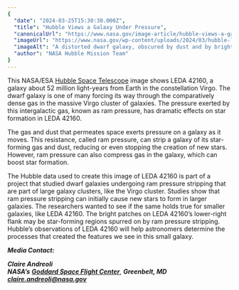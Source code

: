 ```yaml
---
{
  "date": "2024-03-25T15:30:30.000Z",
  "title": "Hubble Views a Galaxy Under Pressure",
  "canonicalUrl": "https://www.nasa.gov/image-article/hubble-views-a-galaxy-under-pressure/",
  "imageUrl": "https://www.nasa.gov/wp-content/uploads/2024/03/hubble-leda42160-potw2411a-1.jpg",
  "imageAlt": "A distorted dwarf galaxy, obscured by dust and by bright outbursts caused by star formation, floats roughly in the center. Tendrils of gas stretch up from the plane of the galaxy. A few distant galaxies are visible in the background around it, many as little spirals, and also including a prominent elliptical galaxy. A bright star hangs above the galaxy in the foreground, marked by cross-shaped diffraction spikes. The galaxy appears in shades of white and blue, while the distant galaxies are spots of orange.",
  "author": "NASA Hubble Mission Team"
}
---
```


This NASA/ESA [Hubble Space Telescope](https://science.nasa.gov/mission/hubble/) image shows LEDA 42160, a galaxy about 52 million light-years from Earth in the constellation Virgo. The dwarf galaxy is one of many forcing its way through the comparatively dense gas in the massive Virgo cluster of galaxies. The pressure exerted by this intergalactic gas, known as ram pressure, has dramatic effects on star formation in LEDA 42160.

The gas and dust that permeates space exerts pressure on a galaxy as it moves. This resistance, called ram pressure, can strip a galaxy of its star-forming gas and dust, reducing or even stopping the creation of new stars. However, ram pressure can also compress gas in the galaxy, which can boost star formation.

The Hubble data used to create this image of LEDA 42160 is part of a project that studied dwarf galaxies undergoing ram pressure stripping that are part of large galaxy clusters, like the Virgo cluster. Studies show that ram pressure stripping can initially cause new stars to form in larger galaxies. The researchers wanted to see if the same holds true for smaller galaxies, like LEDA 42160. The bright patches on LEDA 42160’s lower-right flank may be star-forming regions spurred on by ram pressure stripping. Hubble’s observations of LEDA 42160 will help astronomers determine the processes that created the features we see in this small galaxy.

**_Media Contact:_**

**_Claire Andreoli_**  
**_NASA’s_** [**_Goddard Space Flight Center_**](http://www.nasa.gov/goddard), **_Greenbelt, MD_**  
[**_claire.andreoli@nasa.gov_**](mailto:claire.andreoli@nasa.gov)
